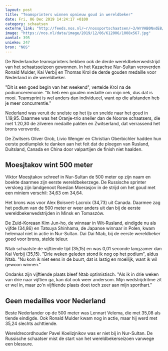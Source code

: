 ```yaml
---
layout: post
title: "Teamsprinters winnen opnieuw goud in wereldbeker"
date: Fri, 06 Dec 2019 14:24:17 +0100
category: schaatsen
externe_link: "http://feeds.nos.nl/~r/nossportschaatsen/~3/WrVAB0NvdE8/2313522"
image: "https://nos.nl/data/image/2019/12/06/612006/1008x567.jpg"
aantal: 395
unieke: 247
bron: "NOS"
---
```


<p>De Nederlandse teamsprinters hebben ook de derde wereldbekerwedstrijd van het schaatsseizoen gewonnen. In het Kazachse Nur-Sultan veroverden Ronald Mulder, Kai Verbij en Thomas Krol de derde gouden medaille voor Nederland in de wereldbeker.</p>
<p>"Dit is een goed begin van het weekend", vertelde Krol na de podiumceremonie. "Ik heb een gouden medaille om mijn nek, dus dat is mooi. Teamsprint is wel anders dan individueel, want op die afstanden heb je meer concurrentie."</p>
<p>Nederland was veruit de snelste op het ijs en snelde naar het goud in 1.19,95. Daarmee was het Oranje-trio sneller dan de Noorse schaatsers, die met 1.20,30 de zilveren medaille pakten en Zwitserland, dat verrassend het brons veroverde.</p>
<p>De Zwitsers Oliver Grob, Livio Wenger en Christian Oberbichler hadden hun eerste podiumplek te danken aan het feit dat de ploegen van Rusland, Duitsland, Canada en China door valpartijen de finish niet haalden.</p>
<h2>Moesjtakov wint 500 meter</h2>
<p>Viktor Moesjtakov schreef in Nur-Sultan de 500 meter op zijn naam en boekte daarmee zijn eerste wereldbekerzege. De Russische sprinter versloeg zijn landgenoot Roeslan Moerasjov in de strijd om het goud met een miniem verschil: 34,63 om 34,64.</p>
<p>Het brons was voor Alex Boisvert-Lacroix (34,73) uit Canada. Daarmee zag het podium van de 500 meter er weer anders uit dan bij de eerste wereldbekerwedstrijden in Minsk en Tomaszów.</p>
<p>De Zuid-Koreaan Kim Jun-ho, de winnaar in Wit-Rusland, eindigde nu als vijfde (34,86) en Tatsuya Shinhama, de Japanse winnaar in Polen, kwam helemaal niet in actie in Nur-Sultan. Dai Dai Ntab, bij de eerste wereldbeker goed voor brons, stelde teleur.</p>
<p>Ntab schaatste de vijftiende tijd (35,15) en was 0,01 seconde langzamer dan Kai Verbij (35,15). "Drie weken geleden stond ik nog op het podium", aldus Ntab. "Nu kom ik niet eens in de buurt, dat is lastig en moeilijk, want ik wil gewoon winnen."</p>
<p>Ondanks zijn vijftiende plaats bleef Ntab optimistisch. "Als ik in drie weken van drie naar vijftien ga, kan dat ook weer andersom. Mijn wedstrijdritme zit er wel in, maar zo'n vijftiende plaats doet toch zeer aan mijn sporthart."</p>
<h2>Geen medailles voor Nederland</h2>
<p>Beste Nederlander op de 500 meter was Lennart Velema, die met 35,08 als tiende eindigde. Ook Ronald Mulder kwam nog in actie, maar hij werd met 35,24 slechts achttiende.</p>
<p>Wereldrecordhouder Pavel Koelizjnikov was er niet bij in Nur-Sultan. De Russische schaatser mist de start van het wereldbekerseizoen vanwege een blessure.</p><img src="http://feeds.feedburner.com/~r/nossportschaatsen/~4/WrVAB0NvdE8" height="1" width="1" alt=""/>
